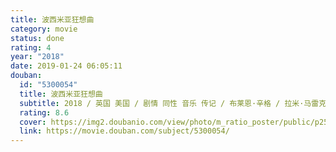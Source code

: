 ```yaml
---
title: 波西米亚狂想曲
category: movie
status: done
rating: 4
year: "2018"
date: 2019-01-24 06:05:11
douban:
  id: "5300054"
  title: 波西米亚狂想曲
  subtitle: 2018 / 英国 美国 / 剧情 同性 音乐 传记 / 布莱恩·辛格 / 拉米·马雷克 本·哈迪
  rating: 8.6
  cover: https://img2.doubanio.com/view/photo/m_ratio_poster/public/p2549558913.jpg
  link: https://movie.douban.com/subject/5300054/
---
```



